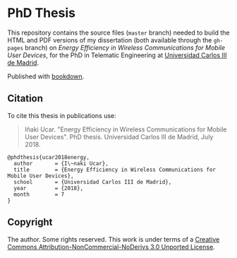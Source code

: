 # PhD Thesis

This repository contains the source files (`master` branch) needed to build the HTML and PDF versions of my dissertation (both available through the `gh-pages` branch) on *Energy Efficiency in Wireless Communications for Mobile User Devices*,  for the PhD in Telematic Engineering at [Universidad Carlos III de Madrid](https://www.uc3m.es).

Published with [bookdown](https://github.com/rstudio/bookdown).

## Citation

To cite this thesis in publications use:

> Iñaki Ucar. "Energy Efficiency in Wireless Communications for Mobile User Devices". PhD thesis. Universidad Carlos III de Madrid, July 2018.

```
@phdthesis{ucar2018energy,
  author       = {I\~naki Ucar},
  title        = {Energy Efficiency in Wireless Communications for Mobile User Devices},
  school       = {Universidad Carlos III de Madrid},
  year         = {2018},
  month        = 7
}
```

## Copyright

The author. Some rights reserved. This work is under terms of a [Creative Commons Attribution-NonCommercial-NoDerivs 3.0 Unported License](http://creativecommons.org/licenses/by-nc-nd/3.0).
